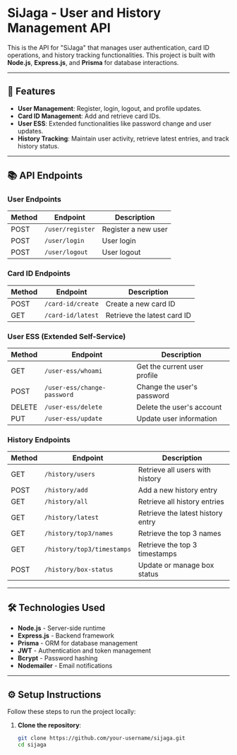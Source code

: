 # SiJaga - User and History Management API

This is the API for "SiJaga" that manages user authentication, card ID operations, and history tracking functionalities. This project is built with **Node.js**, **Express.js**, and **Prisma** for database interactions.

---

## 🚀 Features

- **User Management**: Register, login, logout, and profile updates.
- **Card ID Management**: Add and retrieve card IDs.
- **User ESS**: Extended functionalities like password change and user updates.
- **History Tracking**: Maintain user activity, retrieve latest entries, and track history status.

---

## 📚 API Endpoints

### **User Endpoints**
| Method | Endpoint              | Description                |
|--------|-----------------------|----------------------------|
| POST   | `/user/register`      | Register a new user        |
| POST   | `/user/login`         | User login                 |
| POST   | `/user/logout`        | User logout                |

### **Card ID Endpoints**
| Method | Endpoint              | Description                |
|--------|-----------------------|----------------------------|
| POST   | `/card-id/create`     | Create a new card ID       |
| GET    | `/card-id/latest`     | Retrieve the latest card ID|

### **User ESS (Extended Self-Service)**
| Method | Endpoint                 | Description                     |
|--------|--------------------------|---------------------------------|
| GET    | `/user-ess/whoami`       | Get the current user profile    |
| POST   | `/user-ess/change-password` | Change the user's password   |
| DELETE | `/user-ess/delete`       | Delete the user's account       |
| PUT    | `/user-ess/update`       | Update user information         |

### **History Endpoints**
| Method | Endpoint                    | Description                       |
|--------|-----------------------------|-----------------------------------|
| GET    | `/history/users`            | Retrieve all users with history   |
| POST   | `/history/add`              | Add a new history entry           |
| GET    | `/history/all`              | Retrieve all history entries      |
| GET    | `/history/latest`           | Retrieve the latest history entry |
| GET    | `/history/top3/names`       | Retrieve the top 3 names          |
| GET    | `/history/top3/timestamps`  | Retrieve the top 3 timestamps     |
| POST   | `/history/box-status`       | Update or manage box status       |

---

## 🛠️ Technologies Used

- **Node.js** - Server-side runtime
- **Express.js** - Backend framework
- **Prisma** - ORM for database management
- **JWT** - Authentication and token management
- **Bcrypt** - Password hashing
- **Nodemailer** - Email notifications

---

## ⚙️ Setup Instructions

Follow these steps to run the project locally:

1. **Clone the repository**:
   ```bash
   git clone https://github.com/your-username/sijaga.git
   cd sijaga
